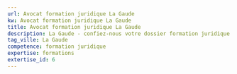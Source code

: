 ```yaml
---
url: Avocat formation juridique La Gaude
kw: Avocat formation juridique La Gaude
title: Avocat formation juridique La Gaude
description: La Gaude - confiez-nous votre dossier formation juridique
tag_ville: La Gaude
competence: formation juridique
expertise: formations
extertise_id: 6
---
```

